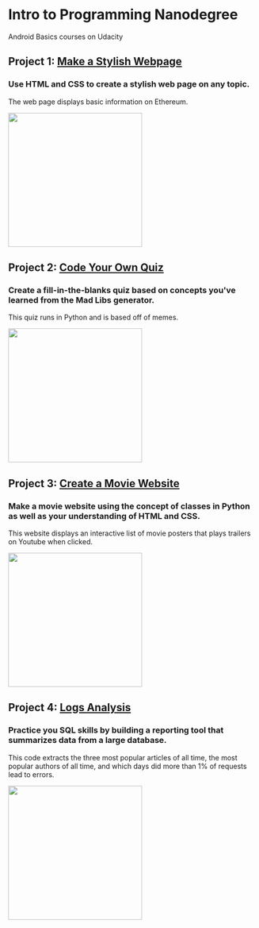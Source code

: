 # Intro to Programming Nanodegree
Android Basics courses on Udacity

## Project 1: [Make a Stylish Webpage](https://github.com/benjiehan/intro-to-programming-nanodegree/tree/master/StylishWebpageProject)
### Use HTML and CSS to create a stylish web page on any topic.
The web page displays basic information on Ethereum.

<img src="http://i.imgur.com/P2A8vBE.png" width="270">

## Project 2: [Code Your Own Quiz](https://github.com/benjiehan/intro-to-programming-nanodegree/tree/master/CodeYourOwnQuizProject)
### Create a fill-in-the-blanks quiz based on concepts you've learned from the Mad Libs generator.
This quiz runs in Python and is based off of memes. 

<img src="http://i.imgur.com/bMHcWN9.gif" width="270">

## Project 3: [Create a Movie Website](https://github.com/benjiehan/intro-to-programming-nanodegree/tree/master/MovieWebsiteProject)
### Make a movie website using the concept of classes in Python as well as your understanding of HTML and CSS.
This website displays an interactive list of movie posters that plays trailers on Youtube when clicked. 

<img src="http://i.imgur.com/ue9SPwk.gif" width="270">

## Project 4: [Logs Analysis](https://github.com/benjiehan/intro-to-programming-nanodegree/tree/master/LogsAnalysisProject)
### Practice you SQL skills by building a reporting tool that summarizes data from a large database.
This code extracts the three most popular articles of all time, the most popular authors of all time, and which days did more than 1% of requests lead to errors.

<img src="http://i.imgur.com/WkZt3A7.gif" width="270">

